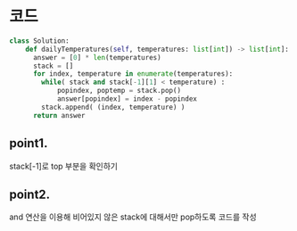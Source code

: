 # 코드
```python
class Solution:
    def dailyTemperatures(self, temperatures: list[int]) -> list[int]:
      answer = [0] * len(temperatures)
      stack = []
      for index, temperature in enumerate(temperatures):
        while( stack and stack[-1][1] < temperature) :
            popindex, poptemp = stack.pop()
            answer[popindex] = index - popindex
        stack.append( (index, temperature) )
      return answer
```

## point1.
  stack[-1]로 top 부분을 확인하기

## point2.
  and 연산을 이용해 비어있지 않은 stack에 대해서만 pop하도록 코드를 작성
